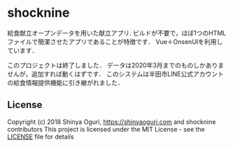 # shocknine

給食献立オープンデータを用いた献立アプリ.
ビルドが不要で，ほぼ1つのHTMLファイルで簡潔させたアプリであることが特徴です．
Vue＋OnsenUIを利用しています．

このプロジェクトは終了しました．
データは2020年3月までのものしかありませんが，追加すれば動くはずです．
このシステムは半田市LINE公式アカウントの給食情報提供機能に引き継がれました．

## License
Copyright (c) 2018 Shinya Oguri, https://shinyaoguri.com and shocknine contributors
This project is licensed under the MIT License - see the [LICENSE](LICENSE) file for details

